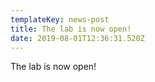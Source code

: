 ```yaml
---
templateKey: news-post
title: The lab is now open!
date: 2019-08-01T12:36:31.520Z
---
```

The lab is now open!